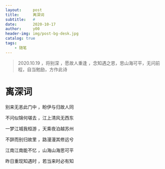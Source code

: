 ```yaml
---
layout:     post
title:      离深词
subtitle:   #
date:       2020-10-17
author:     y00
header-img: img/post-bg-desk.jpg
catalog: true
tags:
    - 随笔
---
```


> 2020.10.19 ，将别深 ，愿故人重逢 ，念知遇之恩，思山海可平，无问前程，自当勉励，方作此诗
# 离深词

别来无恙此门中 ，盼伊与归故人同

不问似锦何堪去 ，江上清风无西东

一梦江城我桓游 ，天乘夜泊越苏州

不辞而别归故里 ，路漫漫其修远兮

江南江南能不忆 ，山海山海思可平

昨日重现知遇时 ，若当来时必有知

